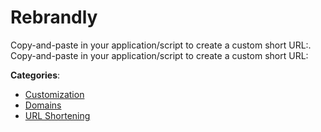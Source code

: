 # Rebrandly


Copy-and-paste in your application/script to create a custom short URL:. Copy-and-paste in your application/script to create a custom short URL:



**Categories**:
- [Customization](https://github.com/apis-list/apis-list#customization)
- [Domains](https://github.com/apis-list/apis-list#domains)
- [URL Shortening](https://github.com/apis-list/apis-list#url-shortening)






